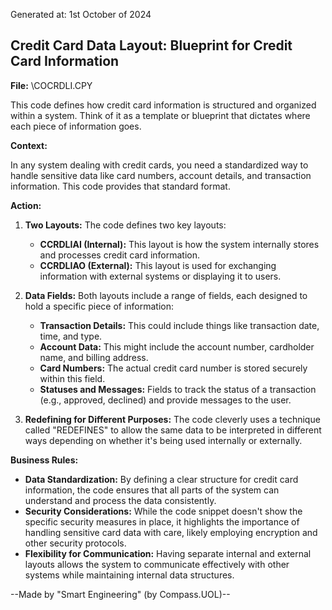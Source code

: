 Generated at: 1st October of 2024

##  Credit Card Data Layout:  Blueprint for Credit Card Information

**File:**  \COCRDLI.CPY

This code defines how credit card information is structured and organized within a system.  Think of it as a template or blueprint that dictates where each piece of information goes.

**Context:**

In any system dealing with credit cards, you need a standardized way to handle sensitive data like card numbers, account details, and transaction information.  This code provides that standard format.

**Action:**

1. **Two Layouts:**  The code defines two key layouts: 
    * **CCRDLIAI (Internal):** This layout is how the system internally stores and processes credit card information.
    * **CCRDLIAO (External):** This layout is used for exchanging information with external systems or displaying it to users.

2. **Data Fields:**  Both layouts include a range of fields, each designed to hold a specific piece of information:
    * **Transaction Details:**  This could include things like transaction date, time, and type.
    * **Account Data:**  This might include the account number, cardholder name, and billing address.
    * **Card Numbers:**  The actual credit card number is stored securely within this field.
    * **Statuses and Messages:**  Fields to track the status of a transaction (e.g., approved, declined) and provide messages to the user.

3. **Redefining for Different Purposes:**  The code cleverly uses a technique called "REDEFINES" to allow the same data to be interpreted in different ways depending on whether it's being used internally or externally.  

**Business Rules:**

* **Data Standardization:** By defining a clear structure for credit card information, the code ensures that all parts of the system can understand and process the data consistently.
* **Security Considerations:**  While the code snippet doesn't show the specific security measures in place, it highlights the importance of handling sensitive card data with care, likely employing encryption and other security protocols.
* **Flexibility for Communication:**  Having separate internal and external layouts allows the system to communicate effectively with other systems while maintaining internal data structures.

--Made by "Smart Engineering" (by Compass.UOL)--